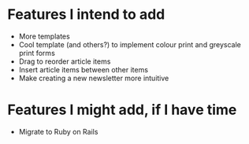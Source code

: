 # Features I intend to add #

  * More templates
  * Cool template (and others?) to implement colour print and greyscale print forms
  * Drag to reorder article items
  * Insert article items between other items
  * Make creating a new newsletter more intuitive


# Features I might add, if I have time #

  * Migrate to Ruby on Rails